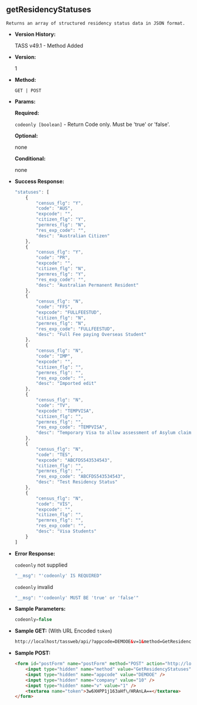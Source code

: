 **getResidencyStatuses**
----
	Returns an array of structured residency status data in JSON format.
	
* **Version History:**

	TASS v49.1 - Method Added

* **Version:**

	1

* **Method:**

	`GET | POST`
  
* **Params:**

   **Required:**
 
	`codeonly [boolean]` - Return Code only. Must be 'true' or 'false'.                    

   **Optional:**

	none

   **Conditional:**

	none

* **Success Response:**

    ```javascript
    "statuses": [
		{
			"census_flg": "Y",
			"code": "AUS",
			"expcode": "",
			"citizen_flg": "Y",
			"permres_flg": "N",
			"res_exp_code": "",
			"desc": "Australian Citizen"
		},
		{
			"census_flg": "Y",
			"code": "PR",
			"expcode": "",
			"citizen_flg": "N",
			"permres_flg": "Y",
			"res_exp_code": "",
			"desc": "Australian Permanent Resident"
		},
		{
			"census_flg": "N",
			"code": "FFS",
			"expcode": "FULLFEESTUD",
			"citizen_flg": "N",
			"permres_flg": "N",
			"res_exp_code": "FULLFEESTUD",
			"desc": "Full Fee paying Overseas Student"
		},
		{
			"census_flg": "N",
			"code": "IMP",
			"expcode": "",
			"citizen_flg": "",
			"permres_flg": "",
			"res_exp_code": "",
			"desc": "Imported edit"
		},
		{
			"census_flg": "N",
			"code": "TV",
			"expcode": "TEMPVISA",
			"citizen_flg": "",
			"permres_flg": "",
			"res_exp_code": "TEMPVISA",
			"desc": "Temporary Visa to allow assessment of Asylum claim"
		},
		{
			"census_flg": "N",
			"code": "TES",
			"expcode": "ABCFDS543534543",
			"citizen_flg": "",
			"permres_flg": "",
			"res_exp_code": "ABCFDS543534543",
			"desc": "Test Residency Status"
		},
		{
			"census_flg": "N",
			"code": "VIS",
			"expcode": "",
			"citizen_flg": "",
			"permres_flg": "",
			"res_exp_code": "",
			"desc": "Visa Students"
		}
	]
    ```
 
* **Error Response:**

    `codeonly` not supplied
    ```javascript
    "__msg": "'codeonly' IS REQUIRED"
    ```

    `codeonly` invalid
    ```javascript
    "__msg": "'codeonly' MUST BE 'true' or 'false'"
    ```
    
* **Sample Parameters:**

	```javascript
	codeonly=false
	```

* **Sample GET:** (With URL Encoded `token`)

	```HTML
	http://localhost/tassweb/api/?appcode=DEMOOE&v=1&method=GetResidencyStatuses&token=3w6XHPP1j163aHf%2FHRAnLA%3D%3D&company=10
	```
  
* **Sample POST:**

	```HTML
	<form id="postForm" name="postForm" method="POST" action="http://localhost/tassweb/api/">
		<input type="hidden" name="method" value="GetResidencyStatuses" />
		<input type="hidden" name="appcode" value="DEMOOE" />
		<input type="hidden" name="company" value="10" />
		<input type="hidden" name="v" value="1" />
		<textarea name="token">3w6XHPP1j163aHf\/HRAnLA==</textarea>
	</form>
	```